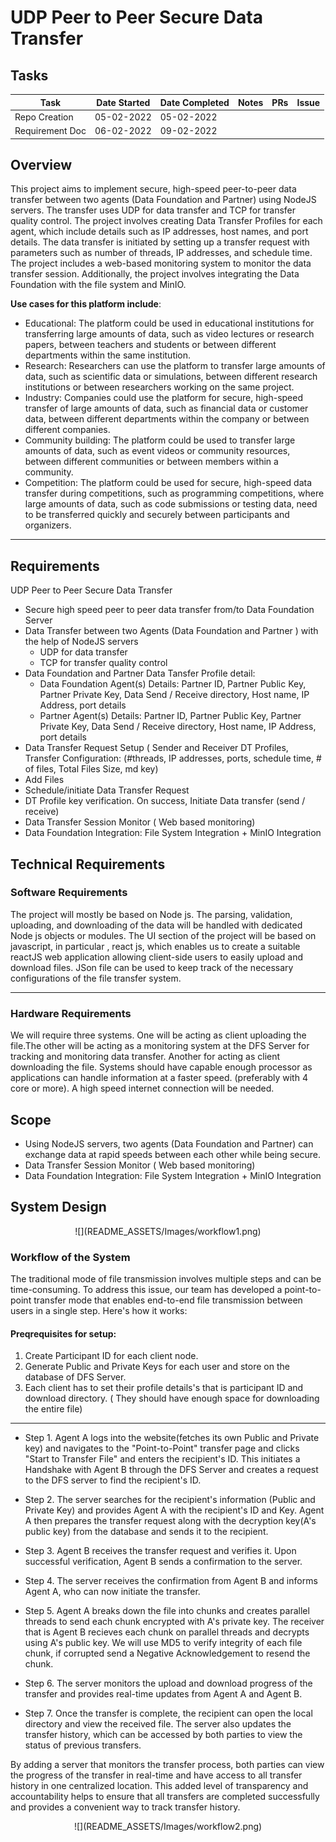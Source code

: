 # UDP Peer to Peer Secure Data Transfer
## Tasks
| Task | Date Started | Date Completed | Notes | PRs | Issue |
| -------- | ------- | ----------|-----|-----|-------- |
| Repo Creation | 05-02-2022 | 05-02-2022 | | | |
| Requirement Doc | 06-02-2022 | 09-02-2022 | | | |

## Overview

This project aims to implement secure, high-speed peer-to-peer data transfer between two agents (Data Foundation and Partner) using NodeJS servers. The transfer uses UDP for data transfer and TCP for transfer quality control. The project involves creating Data Transfer Profiles for each agent, which include details such as IP addresses, host names, and port details. The data transfer is initiated by setting up a transfer request with parameters such as number of threads, IP addresses, and schedule time. The project includes a web-based monitoring system to monitor the data transfer session. Additionally, the project involves integrating the Data Foundation with the file system and MinIO.

**Use cases for this platform include**:

- Educational: The platform could be used in educational institutions for transferring large amounts of data, such as video lectures or research papers, between teachers and students or between different departments within the same institution.
- Research: Researchers can use the platform to transfer large amounts of data, such as scientific data or simulations, between different research institutions or between researchers working on the same project.
- Industry: Companies could use the platform for secure, high-speed transfer of large amounts of data, such as financial data or customer data, between different departments within the company or between different companies.
- Community building: The platform could be used to transfer large amounts of data, such as event videos or community resources, between different communities or between members within a community.
- Competition: The platform could be used for secure, high-speed data transfer during competitions, such as programming competitions, where large amounts of data, such as code submissions or testing data, need to be transferred quickly and securely between participants and organizers.

---

## Requirements


UDP Peer to Peer Secure Data Transfer
- Secure high speed peer to peer data transfer from/to Data Foundation Server
- Data Transfer between two Agents (Data Foundation and Partner ) with the help of NodeJS servers
    - UDP for data transfer
    - TCP for transfer quality control
- Data Foundation and Partner Data Tansfer Profile detail:
    - Data Foundation Agent(s) Details: Partner ID, Partner Public Key, Partner Private Key, Data Send / Receive directory, Host name, IP Address, port details
    - Partner Agent(s) Details: Partner ID, Partner Public Key, Partner Private Key, Data Send / Receive directory, Host name, IP Address, port details
- Data Transfer Request Setup ( Sender and Receiver DT Profiles, Transfer Configuration: (#threads, IP addresses, ports, schedule time, # of files, Total Files Size, md key)
- Add Files
- Schedule/initiate Data Transfer Request
- DT Profile key verification. On success, Initiate Data transfer (send / receive)
- Data Transfer Session Monitor ( Web based monitoring)
- Data Foundation Integration: File System Integration + MinIO Integration

## Technical Requirements

### Software Requirements
The project will mostly be based on Node js. The parsing, validation, uploading, and
downloading of the data will be handled with dedicated Node js objects or modules.
The UI section of the project will be based on javascript, in particular , react js, which enables us to create a suitable reactJS web application allowing client-side users to easily upload and download files. JSon file can be used to keep track of the necessary configurations of the file transfer system.

--- 

### Hardware Requirements
We will require three systems. One will be acting as client uploading the file.The other will be acting as a monitoring system at the DFS Server for tracking and monitoring data transfer. Another for acting as client downloading the file. Systems should have capable enough processor as applications can handle information at a faster speed. (preferably with 4 core or more). A high speed internet connection will be needed.

## Scope
- Using NodeJS servers, two agents (Data Foundation and Partner) can exchange data at rapid speeds between each other while being secure.
- Data Transfer Session Monitor ( Web based monitoring)
- Data Foundation Integration: File System Integration + MinIO Integration

## System Design 
<center>
![](README_ASSETS/Images/workflow1.png)
</center>

### **Workflow of the System**

The traditional mode of file transmission involves multiple steps and can be time-consuming. To address this issue, our team has developed a point-to-point transfer mode that enables end-to-end file transmission between users in a single step. Here's how it works:

#### Preqrequisites for setup:
1. Create Participant ID for each client node.
2. Generate Public and Private Keys for each user and store on the database of DFS Server.
3. Each client has to set their profile details's that is participant ID and download directory. ( They should have enough space for downloading the entire file)

---
- Step 1. Agent A logs into the website(fetches its own Public and Private key) and navigates to the "Point-to-Point" transfer page and clicks "Start to Transfer File" and enters the recipient's ID. This initiates a Handshake with Agent B through the DFS Server and creates a request to the DFS server to find the recipient's ID.

- Step 2. The server searches for the recipient's information (Public and Private Key) and provides Agent A with the recipient's ID and Key. Agent A then prepares the transfer request along with the decryption key(A's public key) from the database and sends it to the recipient.

- Step 3. Agent B receives the transfer request and verifies it. Upon successful verification, Agent B sends a confirmation to the server.

- Step 4. The server receives the confirmation from Agent B and informs Agent A, who can now initiate the transfer.

- Step 5.  Agent A breaks down the file into chunks and creates parallel threads to send each chunk encrypted with A's private key. The receiver that is Agent B recieves each chunk on parallel threads and decrypts using A's public key. We will use MD5 to verify integrity of each file chunk, if corrupted send a Negative Acknowledgement to resend the chunk.

- Step 6. The server monitors the upload and download progress of the transfer and provides real-time updates from Agent A and Agent B.

- Step 7. Once the transfer is complete, the recipient can open the local directory and view the received file. The server also updates the transfer history, which can be accessed by both parties to view the status of previous transfers.

By adding a server that monitors the transfer process, both parties can view the progress of the transfer in real-time and have access to all transfer history in one centralized location. This added level of transparency and accountability helps to ensure that all transfers are completed successfully and provides a convenient way to track transfer history.
<center>
![](README_ASSETS/Images/workflow2.png)
</center>
